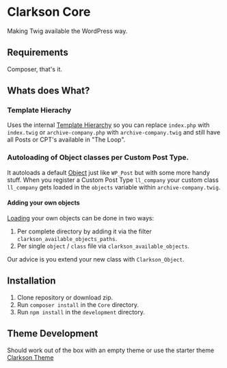 # Clarkson Core
Making Twig available the WordPress way.

## Requirements
Composer, that's it.

## Whats does What?

### Template Hierachy
Uses the internal [Template Hierarchy](https://developer.wordpress.org/themes/basics/template-hierarchy/) so you can replace `index.php` with `index.twig` or `archive-company.php` with `archive-company.twig` and still have all   Posts or CPT's available in "The Loop".

### Autoloading of Object classes per Custom Post Type.
It autoloads a default [Object](https://github.com/level-level/Clarkson-Core/blob/master/post-objects/Clarkson_Object.php) just like `WP_Post` but with some more handy stuff.
When you register a Custom Post Type `ll_company` your custom class `ll_company` gets loaded in the `objects` variable within `archive-company.twig`.

#### Adding your own objects
[Loading](https://github.com/level-level/Clarkson-Core/blob/master/lib/clarkson-core-objects.php#L67) your own objects can be done in two ways:

1. Per complete directory by adding it via the filter `clarkson_available_objects_paths`.
2. Per single `object` / `class` file via `clarkson_available_objects`.

Our advice is you extend your new class with `Clarkson_Object`.

## Installation

1. Clone repository or download zip.
2. Run `composer install` in the `Core` directory.
3. Run `npm install` in the `development` directory.

## Theme Development

Should work out of the box with an empty theme or use the starter theme [Clarkson Theme](https://github.com/level-level/Clarkson-Theme/)
